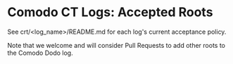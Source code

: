 # Comodo CT Logs: Accepted Roots
See crt/<log_name>/README.md for each log's current acceptance policy.

Note that we welcome and will consider Pull Requests to add other roots to the Comodo Dodo log.
